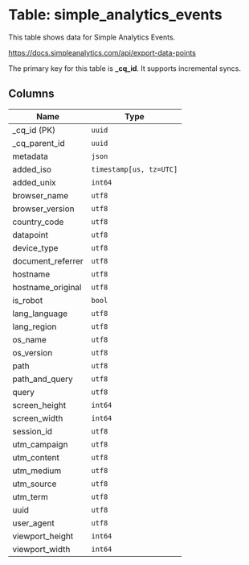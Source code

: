 # Table: simple_analytics_events

This table shows data for Simple Analytics Events.

https://docs.simpleanalytics.com/api/export-data-points

The primary key for this table is **_cq_id**.
It supports incremental syncs.

## Columns

| Name          | Type          |
| ------------- | ------------- |
|_cq_id (PK)|`uuid`|
|_cq_parent_id|`uuid`|
|metadata|`json`|
|added_iso|`timestamp[us, tz=UTC]`|
|added_unix|`int64`|
|browser_name|`utf8`|
|browser_version|`utf8`|
|country_code|`utf8`|
|datapoint|`utf8`|
|device_type|`utf8`|
|document_referrer|`utf8`|
|hostname|`utf8`|
|hostname_original|`utf8`|
|is_robot|`bool`|
|lang_language|`utf8`|
|lang_region|`utf8`|
|os_name|`utf8`|
|os_version|`utf8`|
|path|`utf8`|
|path_and_query|`utf8`|
|query|`utf8`|
|screen_height|`int64`|
|screen_width|`int64`|
|session_id|`utf8`|
|utm_campaign|`utf8`|
|utm_content|`utf8`|
|utm_medium|`utf8`|
|utm_source|`utf8`|
|utm_term|`utf8`|
|uuid|`utf8`|
|user_agent|`utf8`|
|viewport_height|`int64`|
|viewport_width|`int64`|